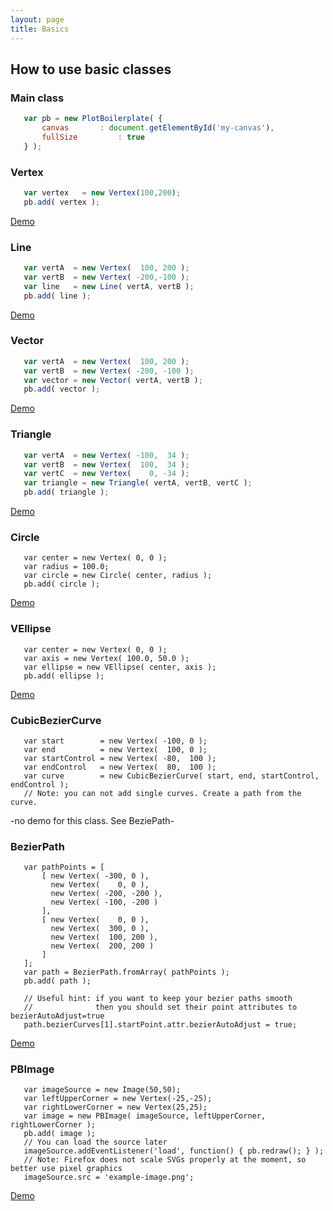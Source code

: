 ```yaml
---
layout: page
title: Basics
---
```

## How to use basic classes

### Main class
~~~javascript
   var pb = new PlotBoilerplate( {
       canvas		: document.getElementById('my-canvas'),
       fullSize         : true
   } );
~~~


### Vertex
~~~javascript
   var vertex   = new Vertex(100,200);
   pb.add( vertex );
~~~
[Demo](https://plotboilerplate.io/repo/demos/basic-Vertex/ "Demo")


### Line
~~~javascript
   var vertA  = new Vertex(  100, 200 );
   var vertB  = new Vertex( -200,-100 );
   var line   = new Line( vertA, vertB );
   pb.add( line );
~~~
[Demo](https://plotboilerplate.io/repo/demos/basic-Line/ "Demo")


### Vector
~~~javascript
   var vertA  = new Vertex(  100, 200 );
   var vertB  = new Vertex( -200, -100 );
   var vector = new Vector( vertA, vertB );
   pb.add( vector );
~~~
[Demo](https://plotboilerplate.io/repo/demos/basic-Vector/ "Demo")


### Triangle
~~~javascript
   var vertA  = new Vertex( -100,  34 );
   var vertB  = new Vertex(  100,  34 );
   var vertC  = new Vertex(    0, -34 );	
   var triangle = new Triangle( vertA, vertB, vertC );
   pb.add( triangle );
~~~
[Demo](https://plotboilerplate.io/repo/demos/basic-Triangle/ "Demo")


### Circle
~~~
   var center = new Vertex( 0, 0 );
   var radius = 100.0;
   var circle = new Circle( center, radius );
   pb.add( circle );
~~~
[Demo](https://plotboilerplate.io/repo/demos/basic-Circle/ "Demo")


### VEllipse
~~~
   var center = new Vertex( 0, 0 );
   var axis = new Vertex( 100.0, 50.0 );
   var ellipse = new VEllipse( center, axis );
   pb.add( ellipse );
~~~
[Demo](https://plotboilerplate.io/repo/demos/basic-VEllipse/ "Demo")


### CubicBezierCurve
~~~
   var start        = new Vertex( -100, 0 );
   var end          = new Vertex(  100, 0 );
   var startControl = new Vertex( -80,  100 );
   var endControl   = new Vertex(  80,  100 );
   var curve        = new CubicBezierCurve( start, end, startControl, endControl );
   // Note: you can not add single curves. Create a path from the curve.
~~~
-no demo for this class. See BeziePath-


### BezierPath
~~~
   var pathPoints = [
       [ new Vertex( -300, 0 ),
         new Vertex(    0, 0 ),
         new Vertex( -200, -200 ),
         new Vertex( -100, -200 )
       ],
       [ new Vertex(    0, 0 ),
         new Vertex(  300, 0 ),
         new Vertex(  100, 200 ),
         new Vertex(  200, 200 )
       ]
   ];
   var path = BezierPath.fromArray( pathPoints );
   pb.add( path );

   // Useful hint: if you want to keep your bezier paths smooth
   //              then you should set their point attributes to bezierAutoAdjust=true
   path.bezierCurves[1].startPoint.attr.bezierAutoAdjust = true;
~~~
[Demo](https://plotboilerplate.io/repo/demos/basic-BezierPath/ "Demo")



### PBImage
~~~
   var imageSource = new Image(50,50);
   var leftUpperCorner = new Vertex(-25,-25);
   var rightLowerCorner = new Vertex(25,25);
   var image = new PBImage( imageSource, leftUpperCorner, rightLowerCorner );
   pb.add( image );
   // You can load the source later
   imageSource.addEventListener('load', function() { pb.redraw(); } );
   // Note: Firefox does not scale SVGs properly at the moment, so better use pixel graphics
   imageSource.src = 'example-image.png';
~~~
[Demo](https://plotboilerplate.io/repo/demos/basic-PBImage/ "Demo")
